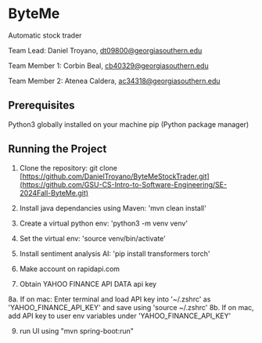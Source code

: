 # ByteMe

Automatic stock trader

Team Lead: Daniel Troyano, dt09800@georgiasouthern.edu

Team Member 1: Corbin Beal, cb40329@georgiasouthern.edu

Team Member 2: Atenea Caldera, ac34318@georgiasouthern.edu

## Prerequisites

Python3 globally installed on your machine
pip (Python package manager)

## Running the Project

1. Clone the repository: git clone [https://github.com/DanielTroyano/ByteMeStockTrader.git](https://github.com/GSU-CS-Intro-to-Software-Engineering/SE-2024Fall-ByteMe.git)

2. Install java dependancies using Maven: 'mvn clean install'

3. Create a virtual python env: 'python3 -m venv venv'

4. Set the virtual env: 'source venv/bin/activate'

5. Install sentiment analysis AI: 'pip install transformers torch'

6. Make account on rapidapi.com

7. Obtain YAHOO FINANCE API DATA api key

8a. If on mac: Enter terminal and load API key into '~/.zshrc' as 'YAHOO_FINANCE_API_KEY' and save using 'source ~/.zshrc'
8b. If on mac, add API key to user env variables under 'YAHOO_FINANCE_API_KEY'

9. run UI using "mvn spring-boot:run"

